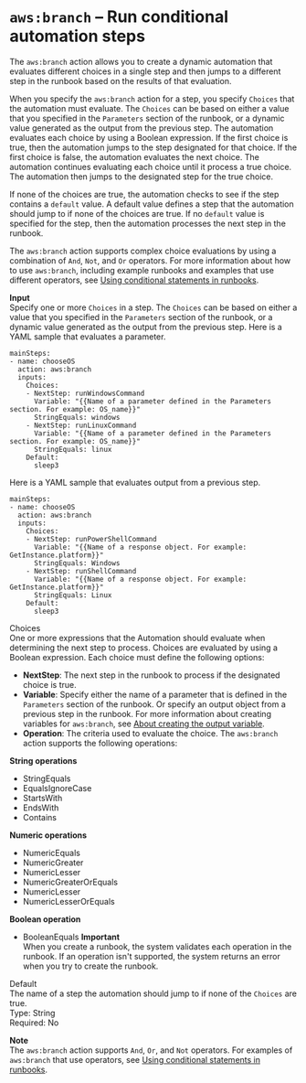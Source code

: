 # `aws:branch` – Run conditional automation steps<a name="automation-action-branch"></a>

The `aws:branch` action allows you to create a dynamic automation that evaluates different choices in a single step and then jumps to a different step in the runbook based on the results of that evaluation\. 

When you specify the `aws:branch` action for a step, you specify `Choices` that the automation must evaluate\. The `Choices` can be based on either a value that you specified in the `Parameters` section of the runbook, or a dynamic value generated as the output from the previous step\. The automation evaluates each choice by using a Boolean expression\. If the first choice is true, then the automation jumps to the step designated for that choice\. If the first choice is false, the automation evaluates the next choice\. The automation continues evaluating each choice until it process a true choice\. The automation then jumps to the designated step for the true choice\.

If none of the choices are true, the automation checks to see if the step contains a `default` value\. A default value defines a step that the automation should jump to if none of the choices are true\. If no `default` value is specified for the step, then the automation processes the next step in the runbook\.

The `aws:branch` action supports complex choice evaluations by using a combination of `And`, `Not`, and `Or` operators\. For more information about how to use `aws:branch`, including example runbooks and examples that use different operators, see [Using conditional statements in runbooks](automation-branch-condition.md)\.

**Input**  
Specify one or more `Choices` in a step\. The `Choices` can be based on either a value that you specified in the `Parameters` section of the runbook, or a dynamic value generated as the output from the previous step\. Here is a YAML sample that evaluates a parameter\.

```
mainSteps:
- name: chooseOS
  action: aws:branch
  inputs:
    Choices:
    - NextStep: runWindowsCommand
      Variable: "{{Name of a parameter defined in the Parameters section. For example: OS_name}}"
      StringEquals: windows
    - NextStep: runLinuxCommand
      Variable: "{{Name of a parameter defined in the Parameters section. For example: OS_name}}"
      StringEquals: linux
    Default:
      sleep3
```

Here is a YAML sample that evaluates output from a previous step\.

```
mainSteps:
- name: chooseOS
  action: aws:branch
  inputs:
    Choices:
    - NextStep: runPowerShellCommand
      Variable: "{{Name of a response object. For example: GetInstance.platform}}"
      StringEquals: Windows
    - NextStep: runShellCommand
      Variable: "{{Name of a response object. For example: GetInstance.platform}}"
      StringEquals: Linux
    Default:
      sleep3
```

Choices  
One or more expressions that the Automation should evaluate when determining the next step to process\. Choices are evaluated by using a Boolean expression\. Each choice must define the following options:  
+ **NextStep**: The next step in the runbook to process if the designated choice is true\.
+ **Variable**: Specify either the name of a parameter that is defined in the `Parameters` section of the runbook\. Or specify an output object from a previous step in the runbook\. For more information about creating variables for `aws:branch`, see [About creating the output variable](automation-branch-condition.md#branch-action-output)\.
+ **Operation**: The criteria used to evaluate the choice\. The `aws:branch` action supports the following operations:

**String operations**
  + StringEquals
  + EqualsIgnoreCase
  + StartsWith
  + EndsWith
  + Contains

**Numeric operations**
  + NumericEquals
  + NumericGreater
  + NumericLesser
  + NumericGreaterOrEquals
  + NumericLesser
  + NumericLesserOrEquals

**Boolean operation**
  + BooleanEquals
**Important**  
When you create a runbook, the system validates each operation in the runbook\. If an operation isn't supported, the system returns an error when you try to create the runbook\.

Default  
The name of a step the automation should jump to if none of the `Choices` are true\.  
Type: String  
Required: No

**Note**  
The `aws:branch` action supports `And`, `Or`, and `Not` operators\. For examples of `aws:branch` that use operators, see [Using conditional statements in runbooks](automation-branch-condition.md)\.